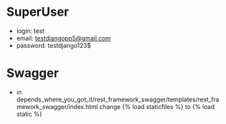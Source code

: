 # SuperUser

* login: test
* email: testdjangopp5@gmail.com
* password: testdjango123$ 

# Swagger
* in depends_where_you_got_it/rest_framework_swagger/templates/rest_framework_swagger/index.html change {% load staticfiles %} to {% load static %}

